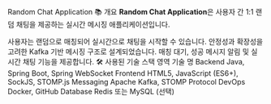 Random Chat Application
📚 개요
**Random Chat Application**은 사용자 간 1:1 랜덤 채팅을 제공하는 실시간 메시징 애플리케이션입니다.

사용자는 랜덤으로 매칭되어 실시간으로 채팅을 시작할 수 있습니다.
안정성과 확장성을 고려한 Kafka 기반 메시징 구조로 설계되었습니다.
매칭 대기, 성공 메시지 알림 및 실시간 채팅 기능을 제공합니다.
🛠️ 사용된 기술 스택
영역	기술 명
Backend	Java, Spring Boot, Spring WebSocket
Frontend	HTML5, JavaScript (ES6+), SockJS, STOMP.js
Messaging	Apache Kafka, STOMP Protocol
DevOps	Docker, GitHub
Database	Redis 또는 MySQL (선택)
